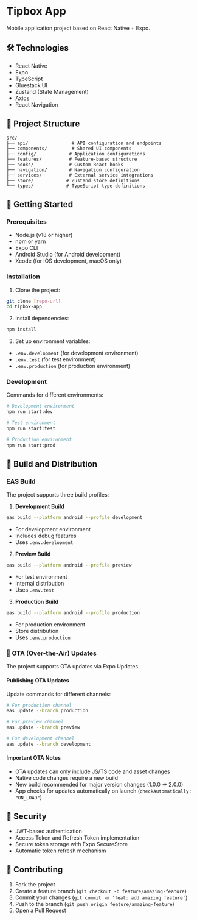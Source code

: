 # Tipbox App

Mobile application project based on React Native + Expo.

## 🛠 Technologies

- React Native
- Expo
- TypeScript
- Gluestack UI
- Zustand (State Management)
- Axios
- React Navigation

## 📁 Project Structure

```
src/
├── api/                # API configuration and endpoints
├── components/         # Shared UI components
├── config/            # Application configurations
├── features/          # Feature-based structure
├── hooks/             # Custom React hooks
├── navigation/        # Navigation configuration
├── services/          # External service integrations
├── store/            # Zustand store definitions
└── types/            # TypeScript type definitions
```

## 🚀 Getting Started

### Prerequisites

- Node.js (v18 or higher)
- npm or yarn
- Expo CLI
- Android Studio (for Android development)
- Xcode (for iOS development, macOS only)

### Installation

1. Clone the project:
```bash
git clone [repo-url]
cd tipbox-app
```

2. Install dependencies:
```bash
npm install
```

3. Set up environment variables:
- `.env.development` (for development environment)
- `.env.test` (for test environment)
- `.env.production` (for production environment)

### Development

Commands for different environments:

```bash
# Development environment
npm run start:dev

# Test environment
npm run start:test

# Production environment
npm run start:prod
```

## 📱 Build and Distribution

### EAS Build

The project supports three build profiles:

1. **Development Build**
```bash
eas build --platform android --profile development
```
- For development environment
- Includes debug features
- Uses `.env.development`

2. **Preview Build**
```bash
eas build --platform android --profile preview
```
- For test environment
- Internal distribution
- Uses `.env.test`

3. **Production Build**
```bash
eas build --platform android --profile production
```
- For production environment
- Store distribution
- Uses `.env.production`

### 🔄 OTA (Over-the-Air) Updates

The project supports OTA updates via Expo Updates.

#### Publishing OTA Updates

Update commands for different channels:

```bash
# For production channel
eas update --branch production

# For preview channel
eas update --branch preview

# For development channel
eas update --branch development
```

#### Important OTA Notes

- OTA updates can only include JS/TS code and asset changes
- Native code changes require a new build
- New build recommended for major version changes (1.0.0 -> 2.0.0)
- App checks for updates automatically on launch (`checkAutomatically: "ON_LOAD"`)

## 🔐 Security

- JWT-based authentication
- Access Token and Refresh Token implementation
- Secure token storage with Expo SecureStore
- Automatic token refresh mechanism

## 🤝 Contributing

1. Fork the project
2. Create a feature branch (`git checkout -b feature/amazing-feature`)
3. Commit your changes (`git commit -m 'feat: add amazing feature'`)
4. Push to the branch (`git push origin feature/amazing-feature`)
5. Open a Pull Request
